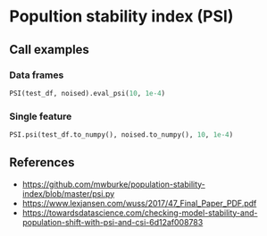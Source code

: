 # Popultion stability index (PSI)
## Call examples
### Data frames
```python
PSI(test_df, noised).eval_psi(10, 1e-4)
```
### Single feature
```python
PSI.psi(test_df.to_numpy(), noised.to_numpy(), 10, 1e-4)
```
## References
- https://github.com/mwburke/population-stability-index/blob/master/psi.py
- https://www.lexjansen.com/wuss/2017/47_Final_Paper_PDF.pdf
- https://towardsdatascience.com/checking-model-stability-and-population-shift-with-psi-and-csi-6d12af008783

